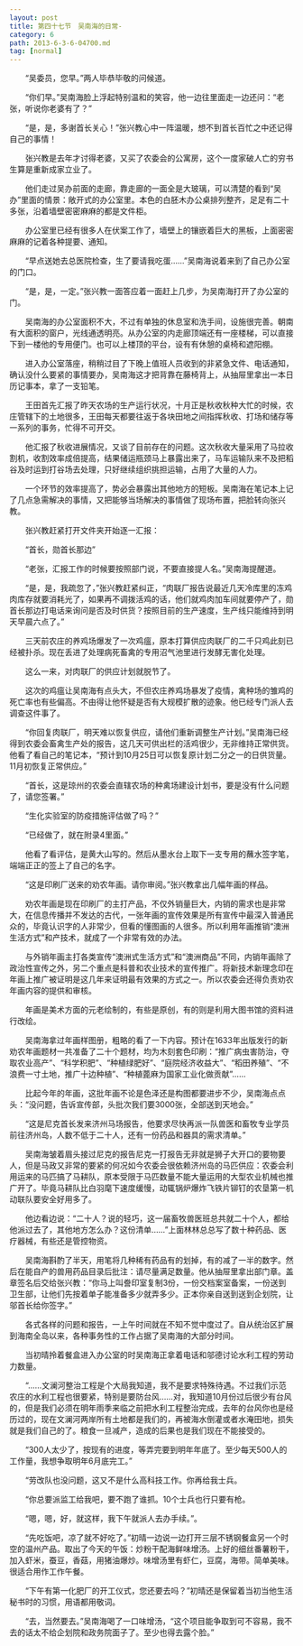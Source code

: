 ```yaml
---
layout: post
title: 第四十七节　吴南海的日常-
category: 6
path: 2013-6-3-6-04700.md
tag: [normal]
---
```


　　“吴委员，您早。”两人毕恭毕敬的问候道。

　　“你们早。”吴南海脸上浮起特别温和的笑容，他一边往里面走一边还问：“老张，听说你老婆有了？”

　　“是，是，多谢首长关心！”张兴教心中一阵温暖，想不到首长百忙之中还记得自己的事情！

　　张兴教是去年才讨得老婆，又买了农委会的公寓房，这个一度家破人亡的穷书生算是重新成家立业了。

　　他们走过吴办前面的走廊，靠走廊的一面全是大玻璃，可以清楚的看到“吴办”里面的情景：敞开式的办公室里。本色的白胚木办公桌排列整齐，足足有二十多张，沿着墙壁密密麻麻的都是文件柜。

　　办公室里已经有很多人在伏案工作了，墙壁上的镶嵌着巨大的黑板，上面密密麻麻的记着各种提要、通知。

　　“早点送她去总医院检查，生了要请我吃蛋……”吴南海说着来到了自己办公室的门口。

　　“是，是，一定。”张兴教一面答应着一面赶上几步，为吴南海打开了办公室的门。

　　吴南海的办公室面积不大，不过有单独的休息室和洗手间，设施很完善。朝南有大面积的窗户，光线通透明亮。从办公室的内走廊顶端还有一座楼梯，可以直接下到一楼他的专用便门。也可以上楼顶的平台，设有有休憩的桌椅和遮阳棚。

　　进入办公室落座，稍稍过目了下晚上值班人员收到的非紧急文件、电话通知，确认没什么要紧的事情要办，吴南海这才把背靠在藤椅背上，从抽屉里拿出一本日历记事本，拿了一支铅笔。

　　王田首先汇报了昨天农场的生产运行状况，十月正是秋收秋种大忙的时候，农庄管辖下的土地很多，王田每天都要往返于各块田地之间指挥秋收、打场和储存等一系列的事务，忙得不可开交。

　　他汇报了秋收进展情况，又谈了目前存在的问题。这次秋收大量采用了马拉收割机，收割效率成倍提高，结果储运瓶颈马上暴露出来了，马车运输队来不及把稻谷及时运到打谷场去处理，只好继续组织挑担运输，占用了大量的人力。

　　一个环节的效率提高了，势必会暴露出其他地方的短板。吴南海在笔记本上记了几点急需解决的事情，又把能够当场解决的事情做了现场布置，把脸转向张兴教。

　　张兴教赶紧打开文件夹开始逐一汇报：

　　“首长，勋首长那边”

　　“老张，汇报工作的时候要按照部门说，不要直接提人名。”吴南海提醒道。

　　“是，是，我疏忽了，”张兴教赶紧纠正，“肉联厂报告说最近几天冷库里的冻鸡肉库存就要消耗光了，如果再不调拨活鸡的话，他们就鸡肉加车间就要停产了，勋首长那边打电话来询问是否及时供货？按照目前的生产速度，生产线只能维持到明天早晨六点了。”

　　三天前农庄的养鸡场爆发了一次鸡瘟，原本打算供应肉联厂的二千只鸡此刻已经被扑杀。现在丢进了处理病死畜禽的专用沼气池里进行发酵无害化处理。

　　这么一来，对肉联厂的供应计划就脱节了。

　　这次的鸡瘟让吴南海有点头大，不但农庄养鸡场暴发了疫情，禽种场的雏鸡的死亡率也有些偏高。不由得让他怀疑是否有大规模扩散的迹象。他已经专门派人去调查这件事了。

　　“你回复肉联厂，明天难以恢复供应，请他们重新调整生产计划。”吴南海已经得到农委会畜禽生产处的报告，这几天可供出栏的活鸡很少，无非维持正常供货。他看了看自己的笔记本，“预计到10月25日可以恢复原计划二分之一的日供货量。11月初恢复正常供应。”

　　“首长，这是琼州的农委会直辖农场的种禽场建设计划书，要是没有什么问题了，请您签署。”

　　“生化实验室的防疫措施评估做了吗？”

　　“已经做了，就在附录4里面。”

　　他看了看评估，是黄大山写的。然后从墨水台上取下一支专用的蘸水签字笔，端端正正的签上了自己的名字。

　　“这是印刷厂送来的劝农年画。请你审阅。”张兴教拿出几幅年画的样品。

　　劝农年画是现在印刷厂的主打产品，不仅外销量巨大，内销的需求也是非常大，在信息传播并不发达的古代，一张年画的宣传效果是所有宣传中最深入普通民众的，毕竟认识字的人非常少，但看的懂图画的人很多。所以利用年画推销“澳洲生活方式”和产技术，就成了一个非常有效的办法。

　　与外销年画主打各类宣传“澳洲式生活方式”和“澳洲商品”不同，内销年画除了政治性宣传之外，另二个重点是科普和农业技术的宣传推广。将新技术新理念印在年画上推广被证明是这几年来证明最有效果的方式之一。所以农委会还得负责劝农年画内容的提供和审核。

　　年画是美术方面的元老绘制的，有些是原创，有的则是利用大图书馆的资料进行改绘。

　　吴南海拿过年画样图册，粗略的看了一下内容。预计在1633年出版发行的新劝农年画题材一共准备了二十个题材，均为木刻套色印刷：“推广病虫害防治，夺取农业高产”、“科学积肥”、“种植绿肥好”、“庭院经济收益大”、“稻田养殖”、“不浪费一寸土地，推广十边种植”、“种植蓖麻为国家工业化做贡献”……

　　比起今年的年画，这批年画不论是色泽还是构图都要进步不少，吴南海点点头：“没问题，告诉宣传部，头批次我们要3000张，全部送到天地会。”

　　“这是尼克首长发来济州马场报告，他要求尽快再派一队兽医和畜牧专业学员前往济州岛，人数不低于二十人，还有一份药品和器具的需求清单。”

　　吴南海皱着眉头接过尼克的报告尼克一打报告无非就是狮子大开口的要物要人，但是马政又非常的要紧的何况如今农委会很依赖济州岛的马匹供应：农委会利用运来的马匹搞了马耕队，原本受限于马匹数量不能大量运用的大型农业机械也推广开了。毕竟马耕队比白羽麾下速度缓慢，动辄锅炉爆炸飞铁片铆钉的农垦第一机动联队要安全好用多了。

　　他边看边说：“二十人？说的轻巧，这一届畜牧兽医班总共就二十个人，都给他派过去了，其他地方怎么办？这份清单……”上面林林总总写了数十种药品、医疗器械，有些还是管控物资。

　　吴南海斟酌了半天，用笔将几种稀有药品有的划掉，有的减了一半的数字。然后在能自产的兽用药品目录后批注：请尽量满足数量。他从抽屉里拿出部门章。盖章签名后交给张兴教：“你马上叫誊印室复制3份，一份交档案室备案，一份送到卫生部，让他们先按着单子能准备多少就弄多少。正本你亲自送到送到企划院，让邬首长给你签字。”

　　各式各样的问题和报告，一上午时间就在不知不觉中度过了。自从统治区扩展到海南全岛以来，各种事务性的工作占据了吴南海的大部分时间。

　　当初晴拎着餐盒进入办公室的时吴南海正拿着电话和邬德讨论水利工程的劳动力数量。

　　“……文澜河整治工程是个大局我知道，我不是要求特殊待遇。不过我们示范农庄的水利工程也很要紧，特别是要防台风……对，我知道10月份过后很少有台风的，但是我们必须在明年雨季来临之前把水利工程整治完成，去年的台风你也是经历过的，现在文澜河两岸所有土地都是我们的，再被海水倒灌或者水淹田地，损失就是我们自己的了。粮食一旦减产，造成的后果也是我们现在不能接受的。

　　“300人太少了，按现有的进度，等弄完要到明年年底了。至少每天500人的工作量，我想争取明年6月底完工。”

　　“劳改队也没问题，这又不是什么高科技工作。你再给我士兵。

　　“你总要派监工给我吧，要不跑了谁抓。10个士兵也行只要有枪。

　　“嗯，嗯，好，就这样，我下午就派人去办手续。”。

　　“先吃饭吧，凉了就不好吃了。”初晴一边说一边打开三层不锈钢餐盒另一个时空的温州产品。取出了今天的午饭：炒粉干配海鲜味增汤。上好的细丝番薯粉干，加入虾米，蚕豆，香菇，用猪油爆炒。味增汤里有虾仁，豆腐，海带。简单美味。很适合用作工作午餐。

　　“下午有第一化肥厂的开工仪式，您还要去吗？”初晴还是保留着当初当他生活秘书时的习惯，用语都用敬词。

　　“去，当然要去。”吴南海喝了一口味增汤，“这个项目能争取到可不容易，我不去的话太不给企划院和政务院面子了。至少也得去露个脸。”
